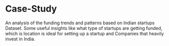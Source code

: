 # Case-Study

An analysis of the funding trends and patterns based on Indian startups Dataset. Some useful insights like what type of startups are getting funded, which is location is ideal for setting up a startup and Companies that heavily invest in India.
